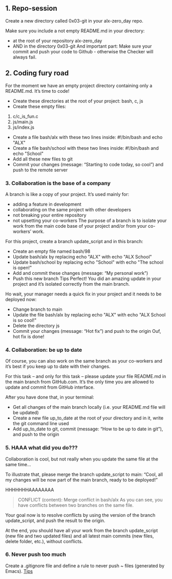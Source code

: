 ## 1. Repo-session
Create a new directory called 0x03-git in your alx-zero_day repo.

Make sure you include a not empty README.md in your directory:

* at the root of your repository alx-zero_day
* AND in the directory 0x03-git
And important part: Make sure your commit and push your code to Github - otherwise the Checker will always fail.

## 2. Coding fury road

For the moment we have an empty project directory containing only a README.md. It’s time to code!

* Create these directories at the root of your project: bash, c, js
* Create these empty files:
 1. c/c_is_fun.c
 2. js/main.js
 3. js/index.js
* Create a file bash/alx with these two lines inside: #!/bin/bash and echo "ALX"
* Create a file bash/school with these two lines inside: #!/bin/bash and echo "School"
* Add all these new files to git
* Commit your changes (message: “Starting to code today, so cool”) and push to the remote server

### 3. Collaboration is the base of a company

A branch is like a copy of your project. It’s used mainly for:

* adding a feature in development
* collaborating on the same project with other developers
* not breaking your entire repository
* not upsetting your co-workers
The purpose of a branch is to isolate your work from the main code base of your project and/or from your co-workers’ work.

For this project, create a branch update_script and in this branch:

* Create an empty file named bash/98
* Update bash/alx by replacing echo "ALX" with echo "ALX School"
* Update bash/school by replacing echo "School" with echo "The school is open!"
* Add and commit these changes (message: “My personal work”)
* Push this new branch Tips
Perfect! You did an amazing update in your project and it’s isolated correctly from the main branch.

Ho wait, your manager needs a quick fix in your project and it needs to be deployed now:

* Change branch to main
* Update the file bash/alx by replacing echo "ALX" with echo "ALX School is so cool!"
* Delete the directory js
* Commit your changes (message: “Hot fix”) and push to the origin
Ouf, hot fix is done!

### 4. Collaboration: be up to date

Of course, you can also work on the same branch as your co-workers and it’s best if you keep up to date with their changes.

For this task – and only for this task – please update your file README.md in the main branch from GitHub.com. It’s the only time you are allowed to update and commit from GitHub interface.

After you have done that, in your terminal:

* Get all changes of the main branch locally (i.e. your README.md file will be updated)
* Create a new file up_to_date at the root of your directory and in it, write the git command line used
* Add up_to_date to git, commit (message: “How to be up to date in git”), and push to the origin

    
### 5. HAAA what did you do???

Collaboration is cool, but not really when you update the same file at the same time…

To illustrate that, please merge the branch update_script to main: “Cool, all my changes will be now part of the main branch, ready to be deployed!”

HHHHHHHAAAAAAAA

> CONFLICT (content): Merge conflict in bash/alx
As you can see, you have conflicts between two branches on the same file.

Your goal now is to resolve conflicts by using the version of the branch update_script, and push the result to the origin.

At the end, you should have all your work from the branch update_script (new file and two updated files) and all latest main commits (new files, delete folder, etc.), without conflicts.


    
### 6. Never push too much

Create a .gitignore file and define a rule to never push ~ files (generated by Emacs). [Tips](https://git-scm.com/docs/gitignore "Title")



